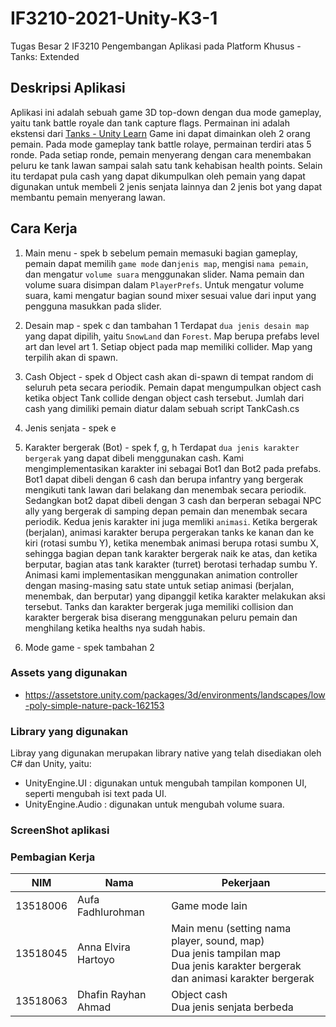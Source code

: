 # IF3210-2021-Unity-K3-1
Tugas Besar 2 IF3210 Pengembangan Aplikasi pada Platform Khusus - Tanks: Extended

## Deskripsi Aplikasi
Aplikasi ini adalah sebuah game 3D top-down dengan dua mode gameplay, yaitu tank battle royale dan tank capture flags. Permainan ini adalah ekstensi dari <a href ='https://learn.unity.com/project/tanks-tutorial'>Tanks - Unity Learn</a> Game ini dapat dimainkan oleh 2 orang pemain. Pada mode gameplay tank battle rolaye, permainan terdiri atas 5 ronde. Pada setiap ronde, pemain menyerang dengan cara menembakan peluru ke tank lawan sampai salah satu tank kehabisan health points. Selain itu terdapat pula cash yang dapat dikumpulkan oleh pemain yang dapat digunakan untuk membeli 2 jenis senjata lainnya dan 2 jenis bot yang dapat membantu pemain menyerang lawan. 

## Cara Kerja
1. Main menu - spek b
sebelum pemain memasuki bagian gameplay, pemain dapat memilih `game mode` dan`jenis map`, mengisi `nama pemain`, dan mengatur `volume suara` menggunakan slider. Nama pemain dan volume suara disimpan dalam `PlayerPrefs`. Untuk mengatur volume suara, kami mengatur bagian sound mixer sesuai value dari input yang pengguna masukkan pada slider.

2. Desain map - spek c dan tambahan 1
Terdapat `dua jenis desain map` yang dapat dipilih, yaitu `SnowLand` dan `Forest`. Map berupa prefabs level art dan level art 1. Setiap object pada map memiliki collider. Map yang terpilih akan di spawn.

3. Cash Object - spek d
Object cash akan di-spawn di tempat random di seluruh peta secara periodik. Pemain dapat mengumpulkan object cash ketika object Tank collide dengan object cash tersebut. Jumlah dari cash yang dimiliki pemain diatur dalam sebuah script TankCash.cs

4. Jenis senjata - spek e

5. Karakter bergerak (Bot) - spek f, g, h
Terdapat `dua jenis karakter bergerak` yang dapat dibeli menggunakan cash. Kami mengimplementasikan karakter ini sebagai Bot1 dan Bot2 pada prefabs. Bot1 dapat dibeli dengan 6 cash dan berupa infantry yang bergerak mengikuti tank lawan dari belakang dan menembak secara periodik. Sedangkan bot2 dapat dibeli dengan 3 cash dan berperan sebagai NPC ally yang bergerak di samping depan pemain dan menembak secara periodik. Kedua jenis karakter ini juga memliki `animasi`. Ketika bergerak (berjalan), animasi karakter berupa pergerakan tanks ke kanan dan ke kiri (rotasi sumbu Y), ketika menembak animasi berupa rotasi sumbu X, sehingga bagian depan tank karakter bergerak naik ke atas, dan ketika berputar, bagian atas tank karakter (turret) berotasi terhadap sumbu Y. Animasi kami implementasikan menggunakan animation controller dengan masing-masing satu state untuk setiap animasi (berjalan, menembak, dan berputar) yang dipanggil ketika karakter melakukan aksi tersebut. Tanks dan karakter bergerak juga memiliki collision dan karakter bergerak bisa diserang menggunakan peluru pemain dan menghilang ketika healths nya sudah habis.

6. Mode game - spek tambahan 2

### Assets yang digunakan
* https://assetstore.unity.com/packages/3d/environments/landscapes/low-poly-simple-nature-pack-162153

### Library yang digunakan
Libray yang digunakan merupakan library native yang telah disediakan oleh C# dan Unity, yaitu:
* UnityEngine.UI : digunakan untuk mengubah tampilan komponen UI, seperti mengubah isi text pada UI.
* UnityEngine.Audio : digunakan untuk mengubah volume suara.

### ScreenShot aplikasi

### Pembagian Kerja
NIM | Nama | Pekerjaan |
--- | --- | --- |
13518006 | Aufa Fadhlurohman | Game mode lain |
13518045 | Anna Elvira Hartoyo | Main menu (setting nama player, sound, map) <br/> Dua jenis tampilan map <br/> Dua jenis karakter bergerak dan animasi karakter bergerak |
13518063 | Dhafin Rayhan Ahmad | Object cash <br/> Dua jenis senjata berbeda |
